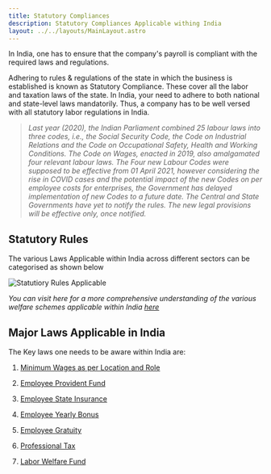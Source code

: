 ```yaml
---
title: Statutory Compliances
description: Statutory Compliances Applicable withing India
layout: ../../layouts/MainLayout.astro
---
```


In India, one has to ensure that the company's payroll is compliant with the required laws and regulations.

Adhering to rules & regulations of the state in which the business is established is known as Statutory Compliance. These cover all the labor and taxation laws of the state. In India, your need to adhere to both national and state-level laws mandatorily. Thus, a company has to be well versed with all statutory labor regulations in India.

> *Last year (2020), the Indian Parliament combined 25 labour laws into three  codes, i.e., the Social Security Code, the Code on Industrial Relations  and the Code on Occupational Safety, Health and Working Conditions.  The Code on Wages, enacted in 2019, also amalgamated four relevant labour laws. The Four new Labour Codes were supposed to be effective from 01 April 2021, however considering the rise in COVID cases and the potential impact of the new Codes on per employee costs for enterprises, the Government has delayed implementation of new Codes to a future date. The Central and State Governments have yet to notify the rules. The new legal provisions will be effective only, once notified.*

## Statutory Rules

The various Laws Applicable within India across different sectors can be categorised as shown below

![Statutiory Rules Applicable](/Labour.png)

*You can visit here for a more comprehensive understanding of the various welfare schemes applicable within India [here](https://labour.gov.in/mol/RTI_Headquarer.pdf)*

## Major Laws Applicable in India ###

The Key laws one needs to be aware within India are:

1. [Minimum Wages as per Location and Role](/docs/Min-Wages) 

2. [Employee Provident Fund](/docs/EPF)

3. [Employee State Insurance](/docs/ESI)

4. [Employee Yearly Bonus](/docs/Bonus)

5. [Employee Gratuity](/docs/Gratuity)

6. [Professional Tax](/docs/PT)

7. [Labor Welfare Fund](/docs/LWF)

